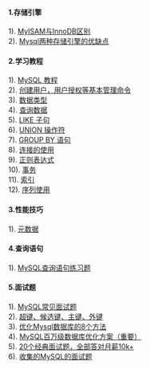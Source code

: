 #### 1.存储引擎
1). [MyISAM与InnoDB区别](http://blog.csdn.net/xifeijian/article/details/20316775)  
2). [Mysql两种存储引擎的优缺点](http://blog.csdn.net/naughty610/article/details/7390976)  
#### 2.学习教程
1). [MySQL 教程](http://www.runoob.com/mysql/mysql-tutorial.html)  
2). [创建用户，用户授权等基本管理命令](http://www.runoob.com/mysql/mysql-administration.html)  
3). [数据类型](http://www.runoob.com/mysql/mysql-data-types.html)  
4). [查询数据](http://www.runoob.com/mysql/mysql-select-query.html)  
5). [LIKE 子句](http://www.runoob.com/mysql/mysql-like-clause.html)  
6). [UNION 操作符](http://www.runoob.com/mysql/mysql-union-operation.html)  
7). [GROUP BY 语句](http://www.runoob.com/mysql/mysql-group-by-statement.html)  
8). [连接的使用](http://www.runoob.com/mysql/mysql-join.html)  
9). [正则表达式](http://www.runoob.com/mysql/mysql-regexp.html)  
10). [事务](http://www.runoob.com/mysql/mysql-transaction.html)  
11). [索引](http://www.runoob.com/mysql/mysql-index.html)  
12). [序列使用](http://www.runoob.com/mysql/mysql-using-sequences.html)  
#### 3.性能技巧
1). [元数据](http://www.runoob.com/mysql/mysql-database-info.html)  
#### 4.查询语句
1). [MySQL查询语句练习题](http://blog.csdn.net/zhaoliang831214/article/details/48244139)  
#### 5.面试题
1). [MySQL常见面试题](http://www.cnblogs.com/frankielf0921/p/5930743.html)  
2). [超键、候选键、主键、外键](http://blog.csdn.net/liushuijinger/article/details/12832017)  
3). [优化Mysql数据库的8个方法](http://www.jb51.net/article/42884.htm)  
4). [MySQL百万级数据库优化方案（重要）](http://blog.csdn.net/luyee2010/article/details/8309806)  
5). [20个经典面试题，全部答对月薪10k+](http://blog.csdn.net/u013252072/article/details/52912385)  
6). [收集的MySQL的面试题](http://www.360doc.com/content/16/0417/16/32369147_551388666.shtml)  







